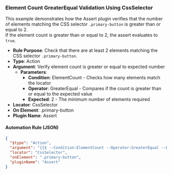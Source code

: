 ### Element Count GreaterEqual Validation Using CssSelector

This example demonstrates how the Assert plugin verifies that the number of elements matching the CSS selector `.primary-button` is greater than or equal to 2.  
If the element count is greater than or equal to 2, the assert evaluates to `true`.

- **Rule Purpose**: Check that there are at least 2 elements matching the CSS selector `.primary-button`.  
- **Type**: Action  
- **Argument**: Verify element count is greater or equal to expected number  
  - **Parameters**:  
    - **Condition**: ElementCount - Checks how many elements match the locator  
    - **Operator**: GreaterEqual - Compares if the count is greater than or equal to the expected value  
    - **Expected**: 2 - The minimum number of elements required  
- **Locator**: CssSelector  
- **On Element**: .primary-button  
- **Plugin Name**: Assert  

#### Automation Rule (JSON)

```json
{
  "$type": "Action",
  "argument": "{{$ --Condition:ElementCount --Operator:GreaterEqual --Expected:2}}",
  "locator": "CssSelector",
  "onElement": ".primary-button",
  "pluginName": "Assert"
}
```
